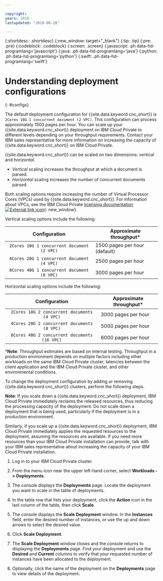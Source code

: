 ```yaml
---

copyright:
years: 2018
lastupdated: "2018-06-28"

---
```


{:shortdesc: .shortdesc}
{:new_window: target="_blank"}
{:tip: .tip}
{:pre: .pre}
{:codeblock: .codeblock}
{:screen: .screen}
{:javascript: .ph data-hd-programlang='javascript'}
{:java: .ph data-hd-programlang='java'}
{:python: .ph data-hd-programlang='python'}
{:swift: .ph data-hd-programlang='swift'}

# Understanding deployment configurations
{: #configs}

The default deployment configuration for {{site.data.keyword.cnc_short}} is `2Cores 10G 1 concurrent document (2 VPC)`. This configuration can process approximately 1500 pages per hour. You can scale up your {{site.data.keyword.cnc_short}} deployment on IBM Cloud Private to different levels depending on your throughput requirements. Contact your IBM sales representative for more information on increasing the capacity of {{site.data.keyword.cnc_short}} on IBM Cloud Private.

{{site.data.keyword.cnc_short}} can be scaled on two dimensions: _vertical_ and _horizontal_.

 - _Vertical_ scaling increases the throughput at which a document is parsed.
 - _Horizontal_ scaling increases the number of concurrent documents parsed.

Both scaling options require increasing the number of Virtual Processor Cores (VPCs) used by {{site.data.keyword.cnc_short}}. For information about VPCs, see the IBM Cloud Private [licensing documentation ![External link icon](../../icons/launch-glyph.svg "External link icon")](https://www.ibm.com/support/knowledgecenter/SSBS6K_2.1.0/manage_cluster/licensing.html){: new_window}.

Vertical scaling options include the following:

| Configuration                             |Approximate throughput*         |
|:-----------------------------------------:|--------------------------------|
|`2Cores 10G 1 concurrent document (2 VPC)` |1500 pages per hour (default)   |
|`4Cores 20G 1 concurrent document (4 VPC)` |2500 pages per hour             |
|`8Cores 40G 1 concurrent document (8 VPC)` |3000 pages per hour             |

Horizontal scaling options include the following:

| Configuration                               |Approximate throughput*         |
|:-------------------------------------------:|--------------------------------|
|`2Cores 10G 2 concurrent documents (4 VPC)`  |3000 pages per hour             |
|`4Cores 20G 2 concurrent documents (8 VPC)`  |5000 pages per hour             |
|`8Cores 40G 2 concurrent documents (16 VPC)` |6000 pages per hour             |

\***Note**: Throughput estimates are based on internal testing. Throughput in a production environment depends on multiple factors including other workloads on the same IBM Cloud Private cluster, latencies between the client application and the IBM Cloud Private cluster, and other environmental conditions.

To change the deployment configuration by adding or removing {{site.data.keyword.cnc_short}} clusters, perform the following steps.

**Note**: If you scale down a {{site.data.keyword.cnc_short}} deployment, IBM Cloud Private immediately reclaims the released resources, thus reducing the processing capacity of the deployment. Do not scale down a deployment that is being used, particularly if the deployment is in a production environment.
	
Similarly, if you scale up a {{site.data.keyword.cnc_short}} deployment, IBM Cloud Private immediately applies the requested resources to the deployment, assuming the resources are available. If you need more resources than your IBM Cloud Private installation can provide, talk with your IBM sales representative about increasing the capacity of your IBM Cloud Private installation.

  1. Log in to your IBM Cloud Private cluster.

  1. From the menu icon near the upper left-hand corner, select **Workloads -> Deployments**.
  
  1. The console displays the **Deployments** page. Locate the deployment you want to scale in the table of deployments.
  
  1. In the table row that lists your deployment, click the **Action** icon in the last column of the table, then click **Scale**.
  
  1. The console displays the **Scale Deployment** window. In the **Instances** field, enter the desired number of instances, or use the up and down arrows to select the desired value.
  
  1. Click **Scale Deployment**.
  
  1. The **Scale Deployment** window closes and the console returns to displaying the **Deployments** page. Find your deployment and use the **Desired** and **Current** columns to verify that your requested number of instances have been allocated to the deployment.
  
  1. Optionally, click the name of the deployment on the **Deployments** page to view details of the deployment.
  
  

